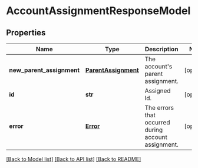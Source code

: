 # AccountAssignmentResponseModel

## Properties
Name | Type | Description | Notes
------------ | ------------- | ------------- | -------------
**new_parent_assignment** | [**ParentAssignment**](ParentAssignment.md) | The account&#39;s parent assignment. | [optional] 
**id** | **str** | Assigned Id. | [optional] 
**error** | [**Error**](Error.md) | The errors that occurred during account assignment. | [optional] 

[[Back to Model list]](../README.md#documentation-for-models) [[Back to API list]](../README.md#documentation-for-api-endpoints) [[Back to README]](../README.md)


